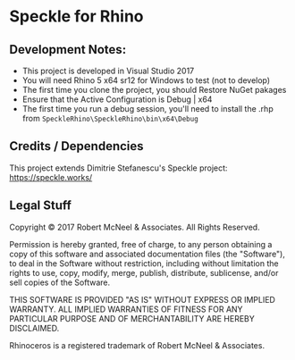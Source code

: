 Speckle for Rhino
====================

Development Notes:
-----------
- This project is developed in Visual Studio 2017
- You will need Rhino 5 x64 sr12 for Windows to test (not to develop)
- The first time you clone the project, you should Restore NuGet pakages
- Ensure that the Active Configuration is Debug | x64
- The first time you run a debug session, you'll need to install the .rhp from `SpeckleRhino\SpeckleRhino\bin\x64\Debug`

Credits / Dependencies
-----------
This project extends Dimitrie Stefanescu's Speckle project: https://speckle.works/

Legal Stuff
-----------
Copyright © 2017 Robert McNeel & Associates. All Rights Reserved.

Permission is hereby granted, free of charge, to any person obtaining a copy of
this software and associated documentation files (the "Software"), to deal in
the Software without restriction, including without limitation the rights to use,
copy, modify, merge, publish, distribute, sublicense, and/or sell copies of the
Software.

THIS SOFTWARE IS PROVIDED "AS IS" WITHOUT EXPRESS OR IMPLIED WARRANTY. ALL IMPLIED
WARRANTIES OF FITNESS FOR ANY PARTICULAR PURPOSE AND OF MERCHANTABILITY ARE HEREBY
DISCLAIMED.

Rhinoceros is a registered trademark of Robert McNeel & Associates.
